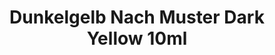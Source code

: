 ---
layout: product
title: "Dunkelgelb Nach Muster Dark Yellow 10ml"
price: "330" 
desc: "Acrylic Laquer 10mL"
img_path: "/assets/img/RC059.webp"
brand: "AK "
available: false
special_offer: false
new: false
soon: false
cat: "020000"
subcat: "020200"
subsubcat: "020201"
sifra: "RC059"
popular: false
---